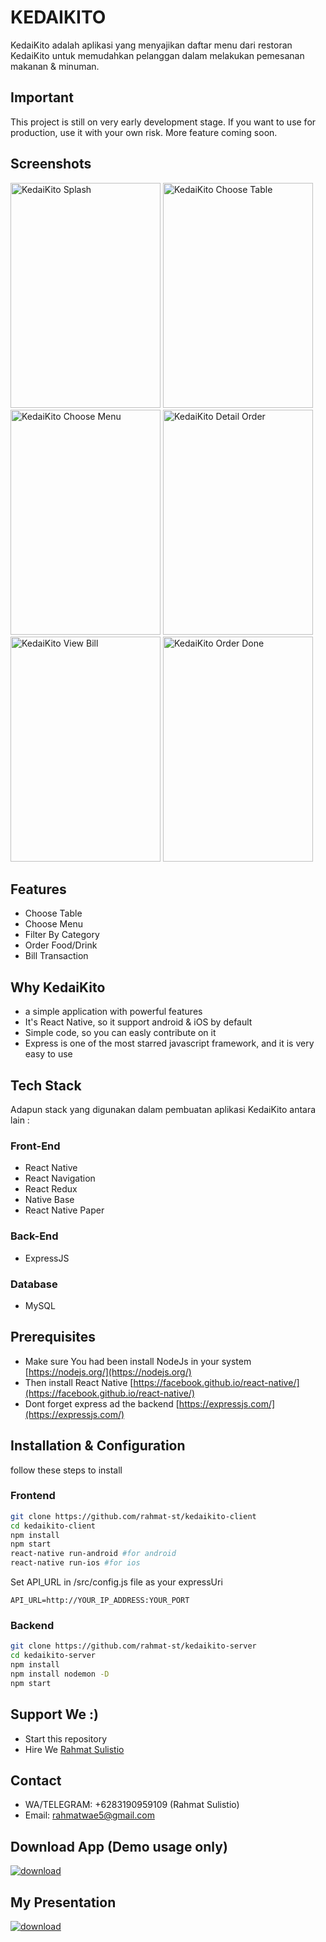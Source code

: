 # KEDAIKITO

KedaiKito adalah aplikasi yang menyajikan daftar menu dari restoran KedaiKito untuk memudahkan pelanggan dalam melakukan pemesanan makanan & minuman.

## Important

This project is still on very early development stage. If you want to use for production, use it with your own risk. More feature coming soon.

## Screenshots

<p float="left">
<img src="https://res.cloudinary.com/rahmat-st/image/upload/v1567930033/KedaiKito/kedaikito-1.jpg" width="240" height="360" alt="KedaiKito Splash"/>
<img src="https://res.cloudinary.com/rahmat-st/image/upload/v1567930033/KedaiKito/kedaikito-2.jpg" width="240" height="360" alt="KedaiKito Choose Table"/>
<img src="https://res.cloudinary.com/rahmat-st/image/upload/v1567930033/KedaiKito/kedaikito-3.jpg" width="240" height="360" alt="KedaiKito Choose Menu"/>
<img src="https://res.cloudinary.com/rahmat-st/image/upload/v1567930033/KedaiKito/kedaikito-4.jpg" width="240" height="360" alt="KedaiKito Detail Order"/>
<img src="https://res.cloudinary.com/rahmat-st/image/upload/v1567930033/KedaiKito/kedaikito-5.jpg" width="240" height="360" alt="KedaiKito View Bill"/>
<img src="https://res.cloudinary.com/rahmat-st/image/upload/v1567930033/KedaiKito/kedaikito-6.jpg" width="240" height="360" alt="KedaiKito Order Done"/>
</p>

## Features

- Choose Table
- Choose Menu
- Filter By Category
- Order Food/Drink
- Bill Transaction

## Why KedaiKito

- a simple application with powerful features
- It's React Native, so it support android & iOS by default
- Simple code, so you can easly contribute on it
- Express is one of the most starred javascript framework, and it is very easy to use


## Tech Stack

Adapun stack yang digunakan dalam pembuatan aplikasi KedaiKito antara lain :
### Front-End
  * React Native
  * React Navigation
  * React Redux
  * Native Base
  * React Native Paper
### Back-End
  * ExpressJS
### Database
  * MySQL

## Prerequisites

- Make sure You had been install NodeJs in your system [https://nodejs.org/](https://nodejs.org/)
- Then install React Native [https://facebook.github.io/react-native/](https://facebook.github.io/react-native/)
- Dont forget express ad the backend [https://expressjs.com/](https://expressjs.com/)

## Installation & Configuration

follow these steps to install

### Frontend

```bash
git clone https://github.com/rahmat-st/kedaikito-client
cd kedaikito-client
npm install
npm start
react-native run-android #for android
react-native run-ios #for ios
```

Set API_URL in /src/config.js file as your expressUri

```env
API_URL=http://YOUR_IP_ADDRESS:YOUR_PORT
```

### Backend

```bash
git clone https://github.com/rahmat-st/kedaikito-server
cd kedaikito-server
npm install
npm install nodemon -D
npm start
```

## Support We :)

- Start this repository
- Hire We
  [Rahmat Sulistio](https://www.linkedin.com/in/rahmat-st/)

## Contact

- WA/TELEGRAM: +6283190959109 (Rahmat Sulistio)
- Email: [rahmatwae5@gmail.com](mailto:rahmatwae5@gmail.com)

## Download App (Demo usage only)

[![download](https://camo.githubusercontent.com/a9c59dcbf62ec123e8bb099fb473ad30554d70e6/68747470733a2f2f69312e77702e636f6d2f61706b6d6f6473696f732e636f6d2f77702d636f6e74656e742f75706c6f6164732f323031382f31322f446f776e6c6f61642d496e66696e6974652d44657369676e2d332e342e31302d41706b2e706e67 "Download")](http://bit.do/kedai-kito)

## My Presentation

[![download](https://irp-cdn.multiscreensite.com/c3e19046/dms3rep/multi/mobile/pdf.png "Download")]()
